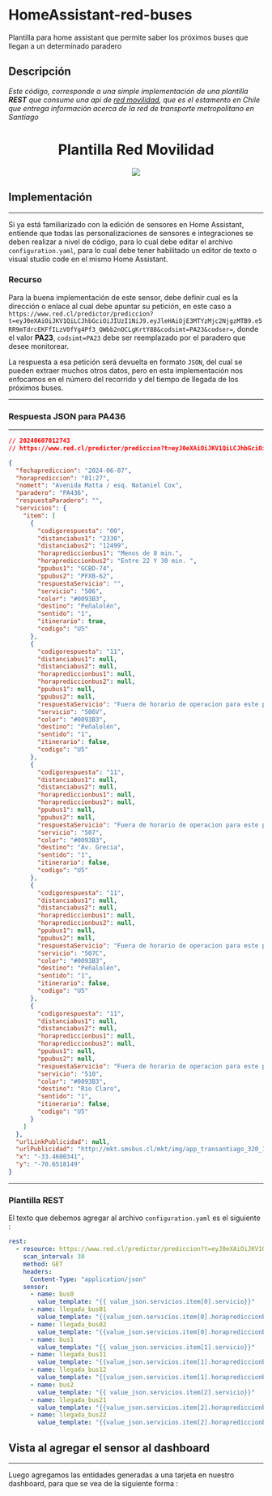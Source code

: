 # HomeAssistant-red-buses
Plantilla para home assistant que permite saber los próximos buses que llegan a un determinado paradero

## Descripción


*Este código, corresponde a una simple implementación de una plantilla **REST** que consume una api de [red movilidad](https://www.red.cl/), que es el estamento en Chile que entrega información acerca de la red de transporte metropolitano en Santiago*

<h1 align="center">Plantilla Red Movilidad</h1>
<p align="center"><img src="https://encrypted-tbn0.gstatic.com/images?q=tbn:ANd9GcTwG-4Jk9MEcyjPoLYpUvbmy7PQc9ynD66zY7ZbOB9GdLVoNJbbxtn32WclNqmQ7f9bWjA&usqp=CAU"/></p> 

## Implementación
---
Si ya está familiarizado con la edición de sensores en Home Assistant, entiende que todas las personalizaciones de sensores e integraciones se deben realizar a nivel de código, para lo cual debe editar el archivo `configuration.yaml`, para lo cual debe tener habilitado un editor de texto o visual studio code en el mismo Home Assistant.

### Recurso
Para la buena implementación de este sensor, debe definir cual es la dirección o enlace al cual debe apuntar su petición, en este caso a `https://www.red.cl/predictor/prediccion?t=eyJ0eXAiOiJKV1QiLCJhbGciOiJIUzI1NiJ9.eyJleHAiOjE3MTYzMjc2NjgzMTB9.e5RR9mTdrcEKFfILzV0fYg4Pf3_QWbb2nOCLgKrtY88&codsimt=PA23&codser=`, donde el valor **PA23**, `codsimt=PA23`
debe ser reemplazado por el paradero que desee monitorear.

La respuesta a esa petición será devuelta en formato `JSON`, del cual se pueden extraer muchos otros datos, pero en esta implementación nos enfocamos en el número del recorrido y del tiempo de llegada de los próximos buses.

---
### Respuesta JSON para PA436
---
```json
// 20240607012743
// https://www.red.cl/predictor/prediccion?t=eyJ0eXAiOiJKV1QiLCJhbGciOiJIUzI1NiJ9.eyJleHAiOjE3MTYzMjc2NjgzMTB9.e5RR9mTdrcEKFfILzV0fYg4Pf3_QWbb2nOCLgKrtY88&codsimt=PA436&codser=

{
  "fechaprediccion": "2024-06-07",
  "horaprediccion": "01:27",
  "nomett": "Avenida Matta / esq. Nataniel Cox",
  "paradero": "PA436",
  "respuestaParadero": "",
  "servicios": {
    "item": [
      {
        "codigorespuesta": "00",
        "distanciabus1": "2330",
        "distanciabus2": "12499",
        "horaprediccionbus1": "Menos de 8 min.",
        "horaprediccionbus2": "Entre 22 Y 30 min. ",
        "ppubus1": "GCBD-74",
        "ppubus2": "PFXB-62",
        "respuestaServicio": "",
        "servicio": "506",
        "color": "#0093B3",
        "destino": "Peñalolén",
        "sentido": "1",
        "itinerario": true,
        "codigo": "U5"
      },
      {
        "codigorespuesta": "11",
        "distanciabus1": null,
        "distanciabus2": null,
        "horaprediccionbus1": null,
        "horaprediccionbus2": null,
        "ppubus1": null,
        "ppubus2": null,
        "respuestaServicio": "Fuera de horario de operacion para este paradero",
        "servicio": "506V",
        "color": "#0093B3",
        "destino": "Peñalolén",
        "sentido": "1",
        "itinerario": false,
        "codigo": "U5"
      },
      {
        "codigorespuesta": "11",
        "distanciabus1": null,
        "distanciabus2": null,
        "horaprediccionbus1": null,
        "horaprediccionbus2": null,
        "ppubus1": null,
        "ppubus2": null,
        "respuestaServicio": "Fuera de horario de operacion para este paradero",
        "servicio": "507",
        "color": "#0093B3",
        "destino": "Av. Grecia",
        "sentido": "1",
        "itinerario": false,
        "codigo": "U5"
      },
      {
        "codigorespuesta": "11",
        "distanciabus1": null,
        "distanciabus2": null,
        "horaprediccionbus1": null,
        "horaprediccionbus2": null,
        "ppubus1": null,
        "ppubus2": null,
        "respuestaServicio": "Fuera de horario de operacion para este paradero",
        "servicio": "507C",
        "color": "#0093B3",
        "destino": "Peñalolén",
        "sentido": "1",
        "itinerario": false,
        "codigo": "U5"
      },
      {
        "codigorespuesta": "11",
        "distanciabus1": null,
        "distanciabus2": null,
        "horaprediccionbus1": null,
        "horaprediccionbus2": null,
        "ppubus1": null,
        "ppubus2": null,
        "respuestaServicio": "Fuera de horario de operacion para este paradero",
        "servicio": "510",
        "color": "#0093B3",
        "destino": "Río Claro",
        "sentido": "1",
        "itinerario": false,
        "codigo": "U5"
      }
    ]
  },
  "urlLinkPublicidad": null,
  "urlPublicidad": "http://mkt.smsbus.cl/mkt/img/app_transantiago_320_118b.png",
  "x": "-33.4600341",
  "y": "-70.6518149"
}

```
---
### Plantilla REST

El texto que debemos agregar al archivo `configuration.yaml` es el siguiente :

```yaml
rest:
  - resource: https://www.red.cl/predictor/prediccion?t=eyJ0eXAiOiJKV1QiLCJhbGciOiJIUzI1NiJ9.eyJleHAiOjE3MTYzMjc2NjgzMTB9.e5RR9mTdrcEKFfILzV0fYg4Pf3_QWbb2nOCLgKrtY88&codsimt=PA23&codser=
    scan_interval: 30
    method: GET
    headers:
      Content-Type: "application/json"
    sensor:
      - name: bus0
        value_template: "{{ value_json.servicios.item[0].servicio}}"
      - name: llegada_bus01
        value_template: "{{value_json.servicios.item[0].horaprediccionbus1|replace('None', 'Fuera de Servicio')}}"
      - name: llegada_bus02
        value_template: "{{value_json.servicios.item[0].horaprediccionbus2|replace('None', 'Fuera de Servicio')}}"
      - name: bus1
        value_template: "{{ value_json.servicios.item[1].servicio}}"
      - name: llegada_bus11
        value_template: "{{value_json.servicios.item[1].horaprediccionbus1|replace('None', 'Fuera de Servicio')}}"
      - name: llegada_bus12
        value_template: "{{value_json.servicios.item[1].horaprediccionbus2|replace('None', 'Fuera de Servicio')}}"
      - name: bus2
        value_template: "{{ value_json.servicios.item[2].servicio}}"
      - name: llegada_bus21
        value_template: "{{value_json.servicios.item[2].horaprediccionbus1|replace('None', 'Fuera de Servicio')}}"
      - name: llegada_bus22
        value_template: "{{value_json.servicios.item[2].horaprediccionbus2|replace('None', 'Fuera de Servicio')}}"
```
## Vista al agregar el sensor al dashboard
---
Luego agregamos las entidades generadas a una tarjeta en nuestro dashboard, para que se vea de la siguiente forma :


